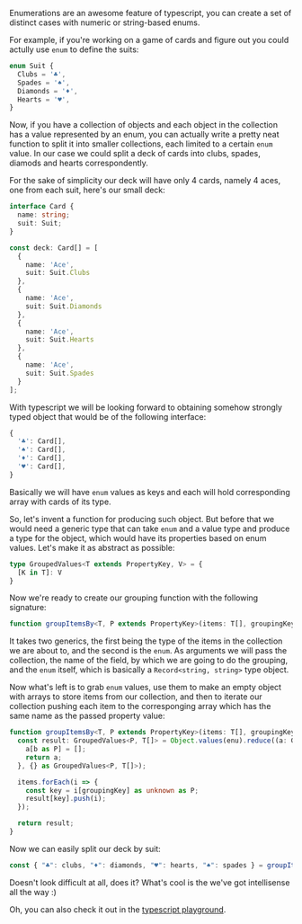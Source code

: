 Enumerations are an awesome feature of typescript, you can create a set of distinct cases with numeric or string-based enums.

For example, if you're working on a game of cards and figure out you could actully use `enum` to define the suits:

```ts
enum Suit {
  Clubs = '♣️',
  Spades = '♠️',
  Diamonds = '♦️',
  Hearts = '♥️',
}
```

Now, if you have a collection of objects and each object in the collection has a value represented by an enum, you can actually write a pretty neat function to split it into smaller collections, each limited to a certain `enum` value. In our case we could split a deck of cards into clubs, spades, diamods and hearts correspondently.

For the sake of simplicity our deck will have only 4 cards, namely 4 aces, one from each suit, here's our small deck:

```ts
interface Card {
  name: string;
  suit: Suit;
}

const deck: Card[] = [
  {
    name: 'Ace',
    suit: Suit.Clubs
  },
  {
    name: 'Ace',
    suit: Suit.Diamonds
  },
  {
    name: 'Ace',
    suit: Suit.Hearts
  },
  {
    name: 'Ace',
    suit: Suit.Spades
  }
];
```

With typescript we will be looking forward to obtaining somehow strongly typed object that would be of the following interface:

```ts
{
  '♣️': Card[],
  '♠️': Card[],
  '♦️': Card[],
  '♥️': Card[],
}
```

Basically we will have `enum` values as keys and each will hold corresponding array with cards of its type.

So, let's invent a function for producing such object. But before that we would need a generic type that can take `enum` and a value type and produce a type for the object, which would have its properties based on enum values. Let's make it as abstract as possible:

```ts
type GroupedValues<T extends PropertyKey, V> = {
  [K in T]: V
}
```

Now we're ready to create our grouping function with the following signature:

```ts
function groupItemsBy<T, P extends PropertyKey>(items: T[], groupingKey: keyof T, enu: Record<string, string>): GroupedValues<P, T[]>
```

It takes two generics, the first being the type of the items in the collection we are about to, and the second is the `enum`. As arguments we will pass the collection, the name of the field, by which we are going to do the grouping, and the `enum` itself, which is basically a `Record<string, string>` type object.

Now what's left is to grab `enum` values, use them to make an empty object with arrays to store items from our collection, and then to iterate our collection pushing each item to the corresponging array which has the same name as the passed property value:

```ts
function groupItemsBy<T, P extends PropertyKey>(items: T[], groupingKey: keyof T, enu: Record<string, string>): GroupedValues<P, T[]> {
  const result: GroupedValues<P, T[]> = Object.values(enu).reduce((a: GroupedValues<P, T[]>, b) => {
    a[b as P] = [];
    return a;
  }, {} as GroupedValues<P, T[]>);

  items.forEach(i => {
    const key = i[groupingKey] as unknown as P;
    result[key].push(i);
  });

  return result;
}
```

Now we can easily split our deck by suit:

```ts
const { "♣️": clubs, "♦️": diamonds, "♥️": hearts, "♠️": spades } = groupItemsByProperty<Card, Suit>(deck, 'suit', Suit);
```

Doesn't look difficult at all, does it? What's cool is the we've got intellisense all the way :)

Oh, you can also check it out in the [typescript playground](https://www.typescriptlang.org/play?#code/KYOwrgtgBAymCWAXKBvAUFKBhANmARgM5QC8UA5IMZkg8H-kA0GsADgIYAmwxZ5gBmS0OYAIvBYQA9iDZcKgMzJ+jABLAWAJ0TTygUzJ5AXzRp4IRMBUAzFgGNg2VW1SMQo4AC4ohRCsMBzANyNCCIiucEh+emgWEu5QHBYA1q5YtgDaALqkUMmM6JiYjhAuFACCVvSMmAFIwYEAdLgEhIw6Ava5UPmF5CXAZW2VQbC1wqISUk0tObkdrl2lLRWB1Ug1Sqrq49nl7U4z3b25-UuINTCsHI2Yeql++pEg0ShQAEQ0T64WeER0z3JvMSLiSSEb5PbR-AAWyjUwOefD+hDOnCgOgyXhUYjATAAksYIIQAEIATwACuimCZEISADxJFRsb4hRAAPgAFLE4t9yP16IMkABKG53QhiHDAGo4MReFkfBoCiJREViiVStgA0aEOVCxXiyUsyFrDV+LWinVShHsThy-RoUxgEAWRDwCRQNEY7G4gkkskU6kAFW+xKgwAAHsYgVBSWJyWpCQBpYCE1lIYB41y+tLfV2Y7zxwmuOIJsSmKD+oPgVwAJWAkTpVPcnhAXm+9e8TL5rgA4ujMcA2AA1Fh4ThU4nfdOpJmtKBC5AqThgHADLtu3sDoeEEdjtKTsgAeXwACtq8cAG6DsCcFmgMB8mpzthgKwslksTvd8n98-D0cl7fffB8qQk6TJgLDJPgUAsMQxLpGQaR+G0c6IGAKggJBCHIt8KAolBUDLj2n7rpuv4TlamDJniNSmGIKgAKKWOCLLwEBU6YDOUAFoSGTwMkWZMDmCbpLhdpxCAYgAO5obhxIYZgc4BIuyScakNRMGAhCMfAcqXGRUBIShaHyQuiBhPolLknh76rl+G6+kGoagFIEbejGubfH2O5TsksZQIYJapK4fZoDoQA).
